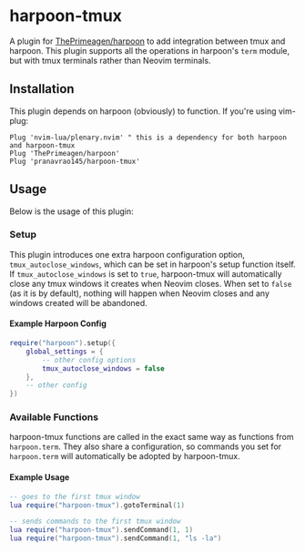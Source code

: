 # harpoon-tmux
A plugin for [ThePrimeagen/harpoon](https://github.com/ThePrimeagen/harpoon) to add integration between tmux and harpoon. This plugin supports all the operations in harpoon's `term` module, but with tmux terminals rather than Neovim terminals.

## Installation
This plugin depends on harpoon (obviously) to function. If you're using vim-plug:

```vim
Plug 'nvim-lua/plenary.nvim' " this is a dependency for both harpoon and harpoon-tmux
Plug 'ThePrimeagen/harpoon'
Plug 'pranavrao145/harpoon-tmux'
```

## Usage
Below is the usage of this plugin:

### Setup
This plugin introduces one extra harpoon configuration option, `tmux_autoclose_windows`, which can be set in harpoon's setup function itself. If `tmux_autoclose_windows` is set to `true`, harpoon-tmux will automatically close any tmux windows it creates when Neovim closes. When set to `false` (as it is by default), nothing will happen when Neovim closes and any windows created will be abandoned.

#### Example Harpoon Config
```lua
require("harpoon").setup({
    global_settings = {
        -- other config options
        tmux_autoclose_windows = false
    },
    -- other config
})
```
### Available Functions
harpoon-tmux functions are called in the exact same way as functions from `harpoon.term`. They also share a configuration, so commands you set for `harpoon.term` will automatically be adopted by harpoon-tmux.

#### Example Usage
```lua
-- goes to the first tmux window
lua require("harpoon-tmux").gotoTerminal(1)

-- sends commands to the first tmux window
lua require("harpoon-tmux").sendCommand(1, 1)
lua require("harpoon-tmux").sendCommand(1, "ls -la")
```
